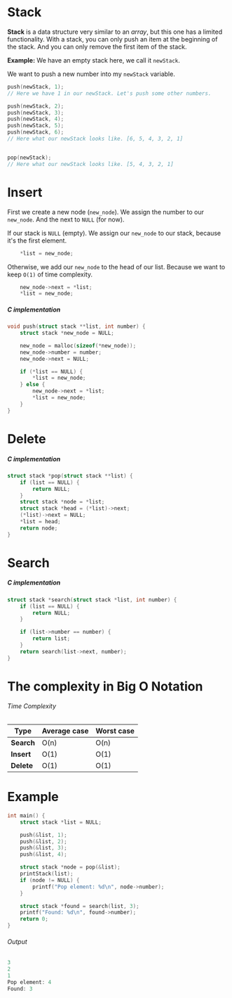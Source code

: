 # Stack

**Stack** is a data structure very similar to an *array*, but this one has a limited functionality. With a stack, you can only push an item at the beginning of the stack. And you can only remove the first item of the stack.

**Example:** We have an empty stack here, we call it `newStack`.

We want to push a new number into my `newStack` variable.

```C
push(newStack, 1);
// Here we have 1 in our newStack. Let's push some other numbers.

push(newStack, 2);
push(newStack, 3);
push(newStack, 4);
push(newStack, 5);
push(newStack, 6);
// Here what our newStack looks like. [6, 5, 4, 3, 2, 1]


pop(newStack);
// Here what our newStack looks like. [5, 4, 3, 2, 1]
```

# Insert

First we create a new node (`new_node`). We assign the number to our `new_node`. And the next to `NULL` (for now).

If our stack is `NULL` (empty). We assign our `new_node` to our stack, because it's the first element.

```C
	*list = new_node;
```

Otherwise, we add our `new_node` to the head of our list. Because we want to keep `O(1)` of time complexity.

```C
	new_node->next = *list;
	*list = new_node;
```

##### C implementation

```C
void push(struct stack **list, int number) {
    struct stack *new_node = NULL;

    new_node = malloc(sizeof(*new_node));
    new_node->number = number;
    new_node->next = NULL;

    if (*list == NULL) {
        *list = new_node;
    } else {
        new_node->next = *list;
        *list = new_node;
    }
}
```

# Delete
##### C implementation

```C
struct stack *pop(struct stack **list) {
    if (list == NULL) {
        return NULL;
    }
    struct stack *node = *list;
    struct stack *head = (*list)->next;
    (*list)->next = NULL;
    *list = head;
    return node;
}
```

# Search

##### C implementation

```C
struct stack *search(struct stack *list, int number) {
    if (list == NULL) {
        return NULL;
    }

    if (list->number == number) {
        return list;
    }
    return search(list->next, number);
}
```

# The complexity in Big O Notation
###### Time Complexity
| Type       | Average case | Worst case |
|------------|--------------|------------|
| **Search** | O(n)         | O(n)       |
| **Insert** | O(1)         | O(1)       |
| **Delete** | O(1)         | O(1)       |

# Example
```C
int main() {
    struct stack *list = NULL;

    push(&list, 1);
    push(&list, 2);
    push(&list, 3);
    push(&list, 4);

    struct stack *node = pop(&list);
    printStack(list);
    if (node != NULL) {
        printf("Pop element: %d\n", node->number);
    }

    struct stack *found = search(list, 3);
    printf("Found: %d\n", found->number);
    return 0;
}
```
###### Output
```C
3
2
1
Pop element: 4
Found: 3
```
